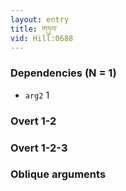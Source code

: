 ```yaml
---
layout: entry
title: གཏུབ་
vid: Hill:0688
---
```

### Dependencies (N = 1)
* `arg2` 1


### Overt 1-2


### Overt 1-2-3


### Oblique arguments

